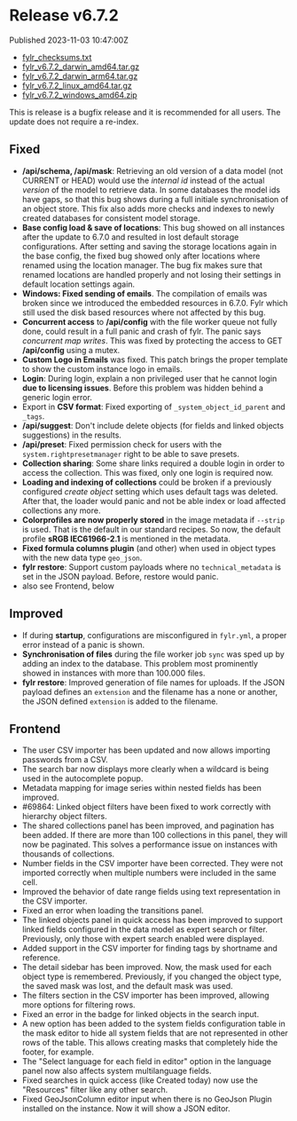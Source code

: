 
# Release v6.7.2

Published 2023-11-03 10:47:00Z

* [fylr_checksums.txt](https://s3.eu-central-1.wasabisys.com/fylr-releases/v6.7.2/fylr_checksums.txt)
* [fylr_v6.7.2_darwin_amd64.tar.gz](https://s3.eu-central-1.wasabisys.com/fylr-releases/v6.7.2/fylr_v6.7.2_darwin_amd64.tar.gz)
* [fylr_v6.7.2_darwin_arm64.tar.gz](https://s3.eu-central-1.wasabisys.com/fylr-releases/v6.7.2/fylr_v6.7.2_darwin_arm64.tar.gz)
* [fylr_v6.7.2_linux_amd64.tar.gz](https://s3.eu-central-1.wasabisys.com/fylr-releases/v6.7.2/fylr_v6.7.2_linux_amd64.tar.gz)
* [fylr_v6.7.2_windows_amd64.zip](https://s3.eu-central-1.wasabisys.com/fylr-releases/v6.7.2/fylr_v6.7.2_windows_amd64.zip)

This is release is a bugfix release and it is recommended for all users. The update does not require a re-index.

## Fixed

* **/api/schema, /api/mask**: Retrieving an old version of a data model (not CURRENT or HEAD) would use the _internal id_ instead of the actual _version_ of the model to retrieve data. In some databases the model ids have gaps, so that this bug shows during a full initiale synchronisation of an object store. This fix also adds more checks and indexes to newly created databases for consistent model storage.
* **Base config load & save of locations**: This bug showed on all instances after the update to 6.7.0 and resulted in lost default storage configurations. After setting and saving the storage locations again in the base config, the fixed bug showed only after locations where renamed using the location manager. The bug fix makes sure that renamed locations are handled properly and not losing their settings in default location settings again.
* **Windows: Fixed sending of emails**. The compilation of emails was broken since we introduced the embedded resources in 6.7.0. Fylr which still used the disk based resources where not affected by this bug.
* **Concurrent access** to **/api/config** with the file worker queue not fully done, could result in a full panic and crash of fylr. The panic says _concurrent map writes_. This was fixed by protecting the access to GET **/api/config** using a mutex.
* **Custom Logo in Emails** was fixed. This patch brings the proper template to show the custom instance logo in emails.
* **Login**: During login, explain a non privileged user that he cannot login **due to licensing issues**. Before this problem was hidden behind a generic login error.
* Export in **CSV format**: Fixed exporting of `_system_object_id_parent` and `_tags`.
* **/api/suggest**: Don't include delete objects (for fields and linked objects suggestions) in the results.
* **/api/preset**: Fixed permission check for users with the `system.rightpresetmanager` right to be able to save presets.
* **Collection sharing**: Some share links required a double login in order to access the collection. This was fixed, only one login is required now.
* **Loading and indexing of collections** could be broken if a previously configured _create object_ setting which uses default tags was deleted. After that, the loader would panic and not be able index or load affected collections any more.
* **Colorprofiles are now properly stored** in the image metadata if `--strip` is used. That is the default in our standard recipes. So now, the default profile **sRGB IEC61966-2.1** is mentioned in the metadata.
* **Fixed formula columns plugin** (and other) when used in object types with the new data type `geo_json`.
* **fylr restore**: Support custom payloads where no `technical_metadata` is set in the JSON payload. Before, restore would panic.
* also see Frontend, below

## Improved

* If during **startup**, configurations are misconfigured in `fylr.yml`, a proper error instead of a panic is shown.
* **Synchronisation of files** during the file worker job `sync` was sped up by adding an index to the database. This problem most prominently showed in instances with more than 100.000 files.
* **fylr restore**: Improved generation of file names for uploads. If the JSON payload defines an `extension` and the filename has a none or another, the JSON defined `extension` is added to the filename.

## Frontend
- The user CSV importer has been updated and now allows importing passwords from a CSV.
- The search bar now displays more clearly when a wildcard is being used in the autocomplete popup.
- Metadata mapping for image series within nested fields has been improved.
- #69864: Linked object filters have been fixed to work correctly with hierarchy object filters.
- The shared collections panel has been improved, and pagination has been added. If there are more than 100 collections in this panel, they will now be paginated. This solves a performance issue on instances with thousands of collections.
- Number fields in the CSV importer have been corrected. They were not imported correctly when multiple numbers were included in the same cell.
- Improved the behavior of date range fields using text representation in the CSV importer.
- Fixed an error when loading the transitions panel.
- The linked objects panel in quick access has been improved to support linked fields configured in the data model as expert search or filter. Previously, only those with expert search enabled were displayed.
- Added support in the CSV importer for finding tags by shortname and reference.
- The detail sidebar has been improved. Now, the mask used for each object type is remembered. Previously, if you changed the object type, the saved mask was lost, and the default mask was used.
- The filters section in the CSV importer has been improved, allowing more options for filtering rows.
- Fixed an error in the badge for linked objects in the search input.
- A new option has been added to the system fields configuration table in the mask editor to hide all system fields that are not represented in other rows of the table. This allows creating masks that completely hide the footer, for example.
- The "Select language for each field in editor" option in the language panel now also affects system multilanguage fields.
- Fixed searches in quick access (like Created today) now use the "Resources" filter like any other search.
- Fixed GeoJsonColumn editor input when there is no GeoJson Plugin installed on the instance. Now it will show a JSON editor.
